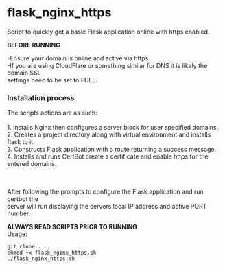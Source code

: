 # flask_nginx_https
Script to quickly get a basic Flask application online with https enabled.

**BEFORE RUNNING**<br>

-Ensure your domain is online and active via https.<br>
-If you are using CloudFlare or something similar for DNS it is likely the domain SSL<br>settings need to be set to FULL.<br>


<h3>Installation process</h3>
The scripts actions are as such:<br><br>
1. Installs Nginx then configures a server block for user specified domains.<br>
2. Creates a project directory along with virtual environment and installs flask to it.<br>
3. Constructs Flask application with a route returning a success message.<br>
4. Installs and runs CertBot create a certificate and enable https for the entered domains. <br><br><br>


After following the prompts to configure the Flask application and run certbot the<br>server will run displaying the servers local IP address and active PORT number.

**ALWAYS READ SCRIPTS PRIOR TO RUNNING**<br>
Usage:<br>
```
git clone.....
chmod +x flask_nginx_https.sh
./flask_nginx_https.sh
```
